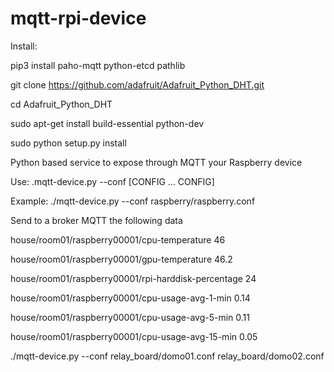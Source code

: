 # mqtt-rpi-device
Install: 

pip3 install paho-mqtt python-etcd pathlib

git clone https://github.com/adafruit/Adafruit_Python_DHT.git

cd Adafruit_Python_DHT

sudo apt-get install build-essential python-dev

sudo python setup.py install

Python based service to expose through MQTT your Raspberry device

Use: 
.mqtt-device.py --conf [CONFIG ... CONFIG]

Example: 
./mqtt-device.py --conf raspberry/raspberry.conf

Send to a broker MQTT the following data

house/room01/raspberry00001/cpu-temperature 46

house/room01/raspberry00001/gpu-temperature 46.2

house/room01/raspberry00001/rpi-harddisk-percentage 24

house/room01/raspberry00001/cpu-usage-avg-1-min 0.14

house/room01/raspberry00001/cpu-usage-avg-5-min 0.11

house/room01/raspberry00001/cpu-usage-avg-15-min 0.05


./mqtt-device.py --conf relay_board/domo01.conf relay_board/domo02.conf


